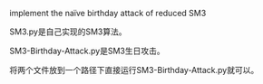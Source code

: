 implement the naïve birthday attack of reduced SM3

SM3.py是自己实现的SM3算法。

SM3-Birthday-Attack.py是SM3生日攻击。

将两个文件放到一个路径下直接运行SM3-Birthday-Attack.py就可以。

